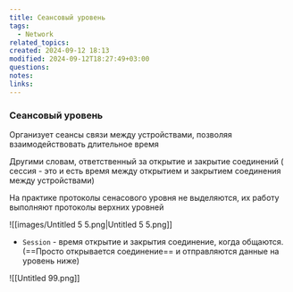 ```yaml
---
title: Сеансовый уровень
tags:
  - Network
related_topics: 
created: 2024-09-12 18:13
modified: 2024-09-12T18:27:49+03:00
questions: 
notes: 
links: 
---
```



### Сеансовый уровень

Организует сеансы связи между устройствами, позволяя взаимодействовать длительное время

Другими словам, ответственный за открытие и закрытие соединений ( сессия - это и есть время между открытием и закрытием соединения между устройствами)

На практике протоколы сенасового уровня не выделяются, их работу выполняют протоколы верхних уровней

![[images/Untitled 5 5.png|Untitled 5 5.png]]



- `Session` - время открытие и закрытия соединение, когда общаются. (==Просто открывается соединение== и отправляются данные на уровень ниже)

![[Untitled 99.png]]
